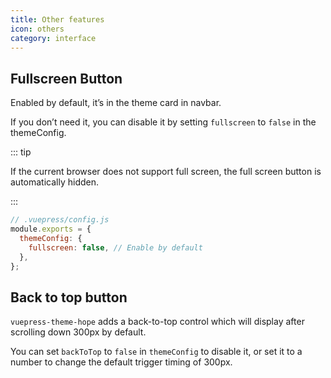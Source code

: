 ```yaml
---
title: Other features
icon: others
category: interface
---
```


## Fullscreen Button

Enabled by default, it’s in the theme card in navbar.

If you don’t need it, you can disable it by setting `fullscreen` to `false` in the themeConfig.

::: tip

If the current browser does not support full screen, the full screen button is automatically hidden.

:::

```js {4}
// .vuepress/config.js
module.exports = {
  themeConfig: {
    fullscreen: false, // Enable by default
  },
};
```

## Back to top button <Badge text="Support page config" />

`vuepress-theme-hope` adds a back-to-top control which will display after scrolling down 300px by default.

You can set `backToTop` to `false` in `themeConfig` to disable it, or set it to a number to change the default trigger timing of 300px.
